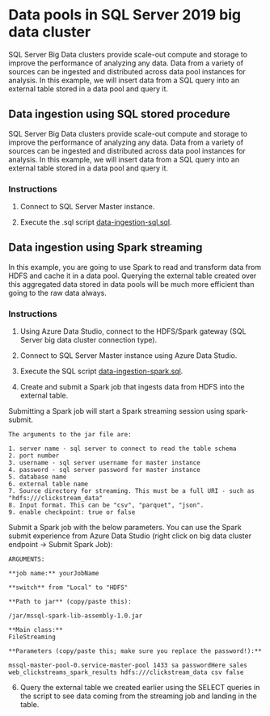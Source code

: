 # Data pools in SQL Server 2019 big data cluster

SQL Server Big Data clusters provide scale-out compute and storage to improve the performance of analyzing any data. Data from a variety of sources can be ingested and distributed across data pool instances for analysis. In this example, we will insert data from a SQL query into an external table stored in a data pool and query it.

## Data ingestion using SQL stored procedure

SQL Server Big Data clusters provide scale-out compute and storage to improve the performance of analyzing any data. Data from a variety of sources can be ingested and distributed across data pool instances for analysis. In this example, we will insert data from a SQL query into an external table stored in a data pool and query it.

### Instructions

1. Connect to SQL Server Master instance.

1. Execute the .sql script [data-ingestion-sql.sql](data-ingestion-sql.sql).

## Data ingestion using Spark streaming

In this example, you are going to use Spark to read and transform data from HDFS and cache it in a data pool. Querying the external table created over this aggregated data stored in data pools will be much more efficient than going to the raw data always.  

### Instructions

1. Using Azure Data Studio, connect to the HDFS/Spark gateway (SQL Server big data cluster connection type).

1. Connect to SQL Server Master instance using Azure Data Studio.

1. Execute the SQL script [data-ingestion-spark.sql](data-ingestion-spark.sql).

1. Create and submit a Spark job that ingests data from HDFS into the external table.

Submitting a Spark job will start a Spark streaming session using spark-submit.
    
    The arguments to the jar file are:

    1. server name - sql server to connect to read the table schema
    2. port number 
    3. username - sql server username for master instance
    4. password - sql server password for master instance
    5. database name
    6. external table name
    7. Source directory for streaming. This must be a full URI - such as "hdfs:///clickstream_data"
    8. Input format. This can be "csv", "parquet", "json".
    9. enable checkpoint: true or false

  Submit a Spark job with the below parameters. You can use the Spark submit experience from Azure Data Studio (right click on big data cluster endpoint -> Submit Spark Job):

    ARGUMENTS:
    
    **job name:** yourJobName

    **switch** from "Local" to "HDFS"
    
    **Path to jar** (copy/paste this):

    /jar/mssql-spark-lib-assembly-1.0.jar

    **Main class:**
    FileStreaming

    **Parameters (copy/paste this; make sure you replace the password!):**
    
    mssql-master-pool-0.service-master-pool 1433 sa passwordHere sales web_clickstreams_spark_results hdfs:///clickstream_data csv false

6. Query the external table we created earlier using the SELECT queries in the script to see data coming from the streaming job and landing in the table.